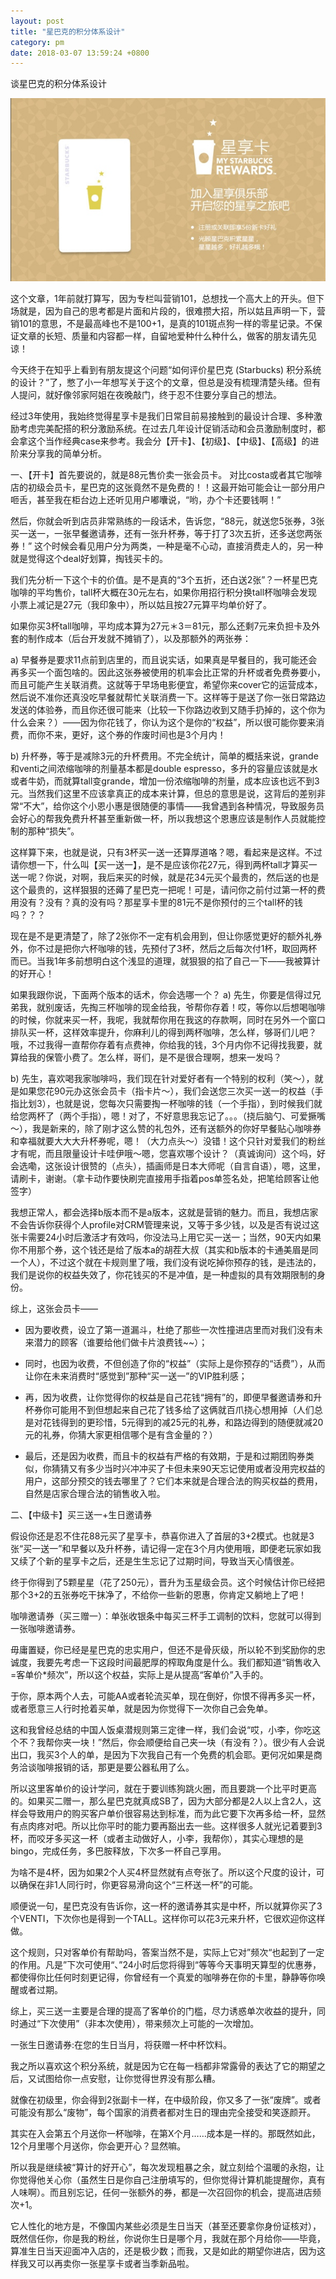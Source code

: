 ```yaml
---
layout: post
title: "星巴克的积分体系设计"
category: pm
date: 2018-03-07 13:59:24 +0800
---
```

谈星巴克的积分体系设计

![~](/assets/12c567fb-6cda-4f8f-8626-b6eaefc00967.jpeg)

这个文章，1年前就打算写，因为专栏叫营销101，总想找一个高大上的开头。但下场就是，因为自己的思考都是片面和片段的，很难攒大招，所以姑且声明一下，营销101的意思，不是最高峰也不是100+1，是真的101斑点狗一样的零星记录。不保证文章的长短、质量和内容都一样，自留地爱种什么种什么，做客的朋友请先见谅！

今天终于在知乎上看到有朋友提这个问题“如何评价星巴克 (Starbucks) 积分系统的设计？”了，憋了小一年想写关于这个的文章，但总是没有梳理清楚头绪。但有人提问，就好像邻家阿姐在夜晚敲门，终于忍不住要分享自己的想法。

经过3年使用，我始终觉得星享卡是我们日常目前易接触到的最设计合理、多种激励考虑完美配搭的积分激励系统。在过去几年设计促销活动和会员激励制度时，都会拿这个当作经典case来参考。我会分【开卡】、【初级】、【中级】、【高级】的进阶来分享我的简单分析。

一、【开卡】首先要说的，就是88元售价卖一张会员卡。
对比costa或者其它咖啡店的初级会员卡，星巴克的这张竟然不是免费的！！这最开始可能会让一部分用户咂舌，甚至我在柜台边上还听见用户嘟囔说，“哟，办个卡还要钱啊！”

然后，你就会听到店员非常熟练的一段话术，告诉您，“88元，就送您5张券，3张买一送一，一张早餐邀请券，还有一张升杯券，等于打了3次五折，还多送您两张券！”
这个时候会看见用户分为两类，一种是毫不心动，直接消费走人的，另一种就是觉得这个deal好划算，掏钱买卡的。

我们先分析一下这个卡的价值。是不是真的“3个五折，还白送2张”？一杯星巴克咖啡的平均售价，tall杯大概在30元左右，如果你用招行积分换tall杯咖啡会发现小票上减记是27元（我印象中），所以姑且按27元算平均单价好了。

如果你买3杯tall咖啡，平均成本算为27元＊3＝81元，那么还剩7元来负担卡及外套的制作成本（后台开发就不摊销了），以及那额外的两张券：

a) 早餐券是要求11点前到店里的，而且说实话，如果真是早餐目的，我可能还会再多买一个面包啥的。因此这张券被使用的机率会比正常的升杯或者免费券要小，而且可能产生关联消费。这就等于早场电影便宜，希望你来cover它的运营成本，然后说不准你还真没吃早餐就帮忙关联消费一下。这样等于是送了你一张日常路边发送的体验券，而且你还很可能来（比较一下你路边收到又随手扔掉的，这个你为什么会来？）——因为你花钱了，你认为这个是你的“权益”，所以很可能你要来消费，而你不来，更好，这个券的作废时间也是3个月内！

b) 升杯券，等于是减除3元的升杯费用。不完全统计，简单的概括来说，grande和venti之间浓缩咖啡的剂量基本都是double espresso，多升的容量应该就是水或者牛奶，而就算tall变grande，增加一份浓缩咖啡的剂量，成本应该也远不到3元。当然我们这里不应该拿真正的成本来计算，但总的意思是说，这背后的差别非常“不大”，给你这个小恩小惠是很随便的事情——我曾遇到各种情况，导致服务员会好心的帮我免费升杯甚至重新做一杯，所以我想这个恩惠应该是制作人员就能控制的那种“损失”。

这样算下来，也就是说，只有3杯买一送一还算厚道咯？嗯，看起来是这样。不过请你想一下，什么叫【买一送一】，是不是应该你花27元，得到两杯tall才算买一送一呢？你说，对啊，我后来买的时候，就是花34元买个最贵的，然后送的也是这个最贵的，这样狠狠的还薅了星巴克一把呢！可是，请问你之前付过第一杯的费用没有？没有？真的没有吗？那星享卡里的81元不是你预付的三个tall杯的钱吗？？？

现在是不是更清楚了，除了2张你不一定有机会用到，但让你感觉更好的额外礼券外，你不过是把你六杯咖啡的钱，先预付了3杯，然后之后每次付1杯，取回两杯而已。当我1年多前想明白这个浅显的道理，就狠狠的掐了自己一下——我被算计的好开心！

如果我跟你说，下面两个版本的话术，你会选哪一个？
a) 先生，你要是信得过兄弟我，就别废话，先掏三杯咖啡的现金给我，爷帮你存着！哎，等你以后想喝咖啡的时候，你就来买一杯，我呢，我就帮你用在我这的存款啊，同时在另外一个窗口排队买一杯，这样效率提升，你麻利儿的得到两杯咖啡，怎么样，够哥们儿吧？哦，不过我得一直帮你存着有点费神，你给我的钱，3个月内你不记得找我要，就算给我的保管小费了。怎么样，哥们，是不是很合理啊，想来一发吗？

b) 先生，喜欢喝我家咖啡吗，我们现在针对爱好者有一个特别的权利（笑～），就是如果您花90元办这张会员卡（指卡片～），我们会送您三次买一送一的权益（手指比划3），也就是说，您每次只需要掏一杯咖啡的钱（一个手指），到时候我们就给您两杯了（两个手指），嗯！对了，不好意思我忘记了。。。（挠后脑勺、可爱撅嘴～），我是新来的，除了刚才这么赞的礼包外，还有送额外的你好早餐贴心咖啡券和幸福就要大大大升杯券呢，嗯！（大力点头～）没错！这个只针对爱我们的粉丝才有呢，而且限量设计卡哇伊哦～嗯，您喜欢哪个设计？（真诚询问）这个吗，好会选嘞，这张设计很赞的（点头），插画师是日本大师呢（自言自语），嗯，这里，请刷卡，谢谢。（拿卡动作要快刷完直接用手指着pos单签名处，把笔给顾客让他签字）

我想正常人，都会选择b版本而不是a版本，这就是营销的魅力。而且，我想店家不会告诉你获得个人profile对CRM管理来说，又等于多少钱，以及是否有说过这张卡需要24小时后激活才有效吗，你没法马上用它买一送一；当然，90天内如果你不用那个券，这个钱还是给了版本a的胡茬大叔（其实和b版本的卡通美眉是同一个人），不过这个就在卡规则里了哦，我们没有说吃掉你预存的钱，是违法的，我们是说你的权益失效了，你花钱买的不是冲值，是一种虚拟的具有效期限制的身份。

综上，这张会员卡——

- 因为要收费，设立了第一道漏斗，杜绝了那些一次性撞进店里而对我们没有未来潜力的顾客（谁要给他们做卡片浪费钱~~）；

- 同时，也因为收费，不但创造了你的“权益”（实际上是你预存的“话费”），从而让你在未来消费时“感觉到”那种“买一送一”的VIP胜利感；

- 再，因为收费，让你觉得你的权益是自己花钱“拥有”的，即便早餐邀请券和升杯券你可能用不到但想起来自己花了钱多给了这俩就百爪挠心想用掉（人们总是对花钱得到的更珍惜，5元得到的减25元的礼券，和路边得到的随便就减20元的礼券，你猜大家更相信哪个是有含金量的？）

- 最后，还是因为收费，而且卡的权益有严格的有效期，于是和过期团购券类似，你猜猜又有多少当时兴冲冲买了卡但未来90天忘记使用或者没用完权益的用户，这部分预交的钱去哪里了？它们本来就是合理合法的购买权益的费用，自然是店家合理合法的销售收入啦。

二、【中级卡】买三送一+生日邀请券

假设你还是忍不住花88元买了星享卡，恭喜你进入了首层的3+2模式。也就是3张“买一送一”和早餐以及升杯券，请记得一定在3个月内使用哦，即便老玩家如我又续了个新的星享卡之后，还是生生忘记了过期时间，导致当天心情很差。

终于你得到了5颗星星（花了250元），晋升为玉星级会员。这个时候估计你已经把那个3+2的五张券吃干抹净了，不给你一些新的恩惠，你肯定又躺地上了吧！

咖啡邀请券（买三赠一）：单张收银条中每买三杯手工调制的饮料，您就可以得到一张咖啡邀请券。

毋庸置疑，你已经是星巴克的忠实用户，但还不是骨灰级，所以轮不到奖励你的忠诚度，我要先考虑一下这段时间最肥厚的榨取角度是什么。我们都知道“销售收入=客单价*频次”，所以这个权益，实际上是从提高“客单价”入手的。

于你，原本两个人去，可能AA或者轮流买单，现在倒好，你恨不得再多买一杯，或者愿意三人行时抢着买单，就是因为你觉得下一次你自己会免单。

这和我曾经总结的中国人饭桌潜规则第三定律一样，我们会说“哎，小李，你吃这个不？我帮你夹一块！”然后，你会顺便给自己夹一块（有没有？）。很少有人会说出口，我买3个人的单，是因为下次我自己有一个免费的机会耶。更何况如果是商务洽谈咖啡报销的话，那更是要公器私用了么。

所以这里客单价的设计学问，就在于要训练狗跳火圈，而且要跳一个比平时更高的。如果买二赠一，那么星巴克就真成SB了，因为大部分都是2人以上含2人，这样会导致用户的购买客户单价很容易达到标准，而为此它要下次再多给一杯，显然有点肉疼对吧。所以比你平时的能力要再豁出去一些。这样很多人就光记着要到3杯，而咬牙多买这一杯（或者主动做好人，小李，我帮你），其实心理想的是bingo，完成任务，多巴胺释放，下次多一杯自己享用。

为啥不是4杯，因为如果2个人买4杯显然就有点夸张了。所以这个尺度的设计，可以确保在非1人同行时，你更容易滑向这个“三杯送一杯”的可能。

顺便说一句，星巴克没有告诉你，这一杯的邀请券其实是中杯，所以就算你买了3个VENTI，下次你也是得到一个TALL。这样你可以花3元来升杯，它很欢迎你这样做。

这个规则，只对客单价有帮助吗，答案当然不是，实际上它对”频次“也起到了一定的作用。凡是”下次可使用“、”24小时后您将得到“等等今天事明天算型的优惠券，都使得你比任何时刻更记得，你曾经有一个真爱的咖啡券在你的卡里，静静等你唤醒或者过期。

综上，买三送一主要是合理的提高了客单价的门槛，尽力诱惑单次收益的提升，同时通过“下次使用”（非本次使用），带来频次上可能的一次增加。

一张生日邀请券:在您的生日当月，将获赠一杯中杯饮料。

我之所以喜欢这个积分系统，就是因为它在每一档都非常露骨的表达了它的期望之后，又试图给你一点安慰，让你觉得世界没有那么糟。

就像在初级里，你会得到2张副卡一样，在中级阶段，你又多了一张“废牌”。或者可能没有那么“废物”，每个国家的消费者都对生日的理由完全接受和笑逐颜开。

其实在入会第五个月送你一杯咖啡，在第X个月……成本是一样的。那既然如此，12个月里哪个月送你，你会更开心？显然嘛。

所以我是继续被“算计的好开心”，每次发现粗暴之余，就立刻给个温暖的永抱，让你觉得他关心你（虽然生日是你自己注册填写的，但你觉得计算机能提醒你，真有人味啊）。而且别忘记，任何一张额外的券，都是一次召回你的机会，提高进店频次+1。

它人性化的地方是，不像国内某些必须是生日当天（甚至还要拿你身份证核对）， 既然信任你，你是我的粉丝，你说你生日是哪个月，我就在那个月给你——毕竟，算准生日当天迎面冲入店的，还是极少数；而我，又是如此的期望你进店，因为这样我又可以再卖你一张星享卡或者当季新品啦。
